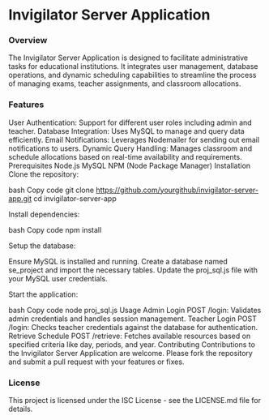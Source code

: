 # Invigilator Server Application

### Overview
The Invigilator Server Application is designed to facilitate administrative tasks for educational institutions. It integrates user management, database operations, and dynamic scheduling capabilities to streamline the process of managing exams, teacher assignments, and classroom allocations.

### Features
User Authentication: Support for different user roles including admin and teacher.
Database Integration: Uses MySQL to manage and query data efficiently.
Email Notifications: Leverages Nodemailer for sending out email notifications to users.
Dynamic Query Handling: Manages classroom and schedule allocations based on real-time availability and requirements.
Prerequisites
Node.js
MySQL
NPM (Node Package Manager)
Installation
Clone the repository:

bash
Copy code
git clone https://github.com/yourgithub/invigilator-server-app.git
cd invigilator-server-app

Install dependencies:

bash
Copy code
npm install

Setup the database:

Ensure MySQL is installed and running.
Create a database named se_project and import the necessary tables.
Update the proj_sql.js file with your MySQL user credentials.

Start the application:

bash
Copy code
node proj_sql.js
Usage
Admin Login
POST /login: Validates admin credentials and handles session management.
Teacher Login
POST /login: Checks teacher credentials against the database for authentication.
Retrieve Schedule
POST /retrieve: Fetches available resources based on specified criteria like day, periods, and year.
Contributing
Contributions to the Invigilator Server Application are welcome. Please fork the repository and submit a pull request with your features or fixes.

### License
This project is licensed under the ISC License - see the LICENSE.md file for details.
